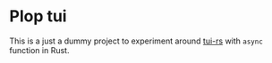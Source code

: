 # Plop tui

This is a just a dummy project to experiment around [tui-rs](https://github.com/fdehau/tui-rs) with `async` function in Rust.
